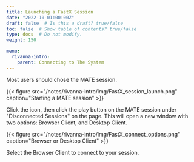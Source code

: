 ```yaml
---
title: Launching a FastX Session
date: "2022-10-01:00:00Z"
draft: false  # Is this a draft? true/false
toc: false  # Show table of contents? true/false
type: docs  # Do not modify.
weight: 150

menu:
  rivanna-intro:
    parent: Connecting to The System
---
```


Most users should chose the MATE session.  

{{< figure src="/notes/rivanna-intro/img/FastX_session_launch.png" caption="Starting a MATE session" >}}

Click the icon, then click the play button on the MATE session under "Disconnected Sessions" on the page. This will open a new window with two options: Browser Client, and Desktop Client.

{{< figure src="/notes/rivanna-intro/img/FastX_connect_options.png" caption="Browser or Desktop Client" >}}

Select the Browser Client to connect to your session.
